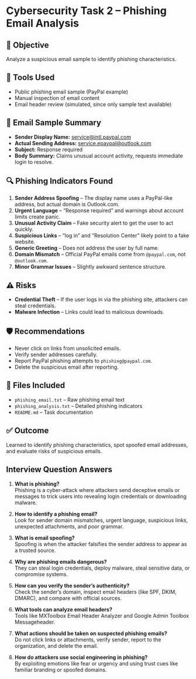 # Cybersecurity Task 2 – Phishing Email Analysis

## 🎯 Objective
Analyze a suspicious email sample to identify phishing characteristics.

## 🧰 Tools Used
- Public phishing email sample (PayPal example)
- Manual inspection of email content
- Email header review (simulated, since only sample text available)

## 📄 Email Sample Summary
- **Sender Display Name:** service@intl.paypal.com  
- **Actual Sending Address:** service.epaypal@outlook.com  
- **Subject:** Response required  
- **Body Summary:** Claims unusual account activity, requests immediate login to resolve.

## 🔍 Phishing Indicators Found
1. **Sender Address Spoofing** – The display name uses a PayPal-like address, but actual domain is Outlook.com.  
2. **Urgent Language** – “Response required” and warnings about account limits create panic.  
3. **Unusual Activity Claim** – Fake security alert to get the user to act quickly.  
4. **Suspicious Links** – “log in” and “Resolution Center” likely point to a fake website.  
5. **Generic Greeting** – Does not address the user by full name.  
6. **Domain Mismatch** – Official PayPal emails come from `@paypal.com`, not `@outlook.com`.  
7. **Minor Grammar Issues** – Slightly awkward sentence structure.

## ⚠ Risks
- **Credential Theft** – If the user logs in via the phishing site, attackers can steal credentials.  
- **Malware Infection** – Links could lead to malicious downloads.

## 🛡 Recommendations
- Never click on links from unsolicited emails.  
- Verify sender addresses carefully.  
- Report PayPal phishing attempts to `phishing@paypal.com`.  
- Delete the suspicious email after reporting.

## 📁 Files Included
- `phishing_email.txt` – Raw phishing email text  
- `phishing_analysis.txt` – Detailed phishing indicators  
- `README.md` – Task documentation

## ✅ Outcome
Learned to identify phishing characteristics, spot spoofed email addresses, and evaluate risks of suspicious emails.


##  Interview Question Answers

1. **What is phishing?**  
   Phishing is a cyber-attack where attackers send deceptive emails or messages to trick users into revealing login credentials or downloading malware.

2. **How to identify a phishing email?**  
   Look for sender domain mismatches, urgent language, suspicious links, unexpected attachments, and poor grammar.

3. **What is email spoofing?**  
   Spoofing is when the attacker falsifies the sender address to appear as a trusted source.

4. **Why are phishing emails dangerous?**  
   They can steal login credentials, deploy malware, steal sensitive data, or compromise systems.

5. **How can you verify the sender’s authenticity?**  
   Check the sender’s domain, inspect email headers (like SPF, DKIM, DMARC), and compare with official sources.

6. **What tools can analyze email headers?**  
   Tools like MXToolbox Email Header Analyzer and Google Admin Toolbox Messageheader.

7. **What actions should be taken on suspected phishing emails?**  
   Do not click links or attachments, verify sender, report to the organization, and delete the email.

8. **How do attackers use social engineering in phishing?**  
   By exploiting emotions like fear or urgency and using trust cues like familiar branding or spoofed domains.
